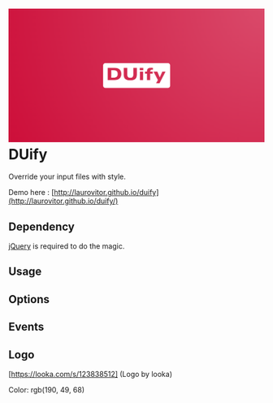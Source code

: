 ![DUify](src/images/logo.png)
DUify
=====

Override your input files with style.

Demo here : [http://laurovitor.github.io/duify](http://laurovitor.github.io/duify/)


## Dependency

[jQuery](https://github.com/jquery/jquery) is required to do the magic.

## Usage

## Options

## Events


## Logo

[https://looka.com/s/123838512] (Logo by looka)

Color: rgb(190, 49, 68)
